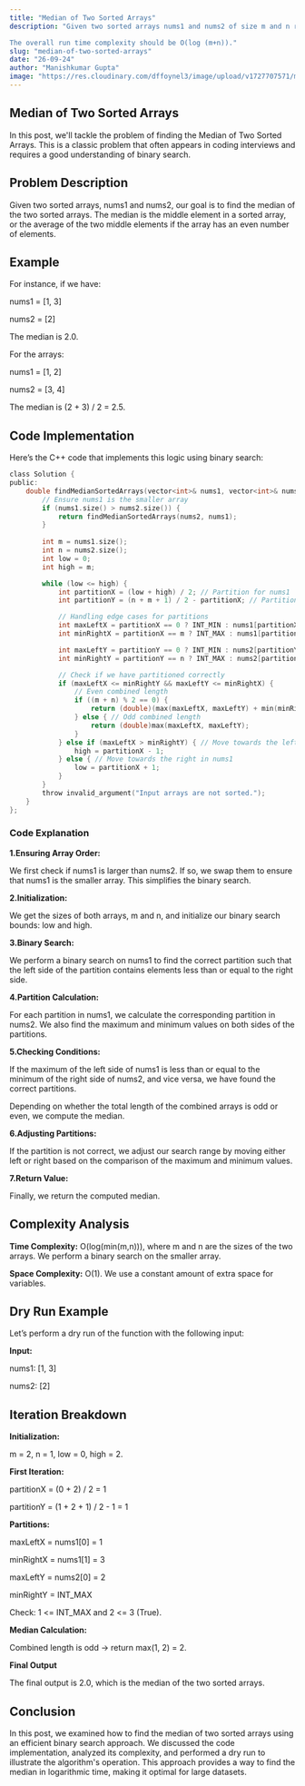 ```yaml
---
title: "Median of Two Sorted Arrays"
description: "Given two sorted arrays nums1 and nums2 of size m and n respectively, return the median of the two sorted arrays.

The overall run time complexity should be O(log (m+n))."
slug: "median-of-two-sorted-arrays"
date: "26-09-24"
author: "Manishkumar Gupta"
image: "https://res.cloudinary.com/dffoynel3/image/upload/v1727707571/median-of-two-sorted-arrays_hjkegh.png"
---
```


## Median of Two Sorted Arrays

In this post, we'll tackle the problem of finding the Median of Two Sorted Arrays. This is a classic problem that often appears in coding interviews and requires a good understanding of binary search.

## Problem Description

Given two sorted arrays, nums1 and nums2, our goal is to find the median of the two sorted arrays. The median is the middle element in a sorted array, or the average of the two middle elements if the array has an even number of elements.

## Example

For instance, if we have:

nums1 = [1, 3] 

nums2 = [2]

The median is 2.0.

For the arrays:

nums1 = [1, 2]

nums2 = [3, 4]

The median is (2 + 3) / 2 = 2.5.

## Code Implementation

Here’s the C++ code that implements this logic using binary search:

```c
class Solution {
public:
    double findMedianSortedArrays(vector<int>& nums1, vector<int>& nums2) {
        // Ensure nums1 is the smaller array
        if (nums1.size() > nums2.size()) {
            return findMedianSortedArrays(nums2, nums1);
        }
        
        int m = nums1.size();
        int n = nums2.size();
        int low = 0;
        int high = m;

        while (low <= high) {
            int partitionX = (low + high) / 2; // Partition for nums1
            int partitionY = (n + m + 1) / 2 - partitionX; // Partition for nums2

            // Handling edge cases for partitions
            int maxLeftX = partitionX == 0 ? INT_MIN : nums1[partitionX - 1];
            int minRightX = partitionX == m ? INT_MAX : nums1[partitionX];

            int maxLeftY = partitionY == 0 ? INT_MIN : nums2[partitionY - 1];
            int minRightY = partitionY == n ? INT_MAX : nums2[partitionY];

            // Check if we have partitioned correctly
            if (maxLeftX <= minRightY && maxLeftY <= minRightX) {
                // Even combined length
                if ((m + n) % 2 == 0) {
                    return (double)(max(maxLeftX, maxLeftY) + min(minRightX, minRightY)) / 2.0;
                } else { // Odd combined length
                    return (double)max(maxLeftX, maxLeftY);
                }
            } else if (maxLeftX > minRightY) { // Move towards the left in nums1
                high = partitionX - 1;
            } else { // Move towards the right in nums1
                low = partitionX + 1;
            }
        }
        throw invalid_argument("Input arrays are not sorted.");
    }
};
```

### Code Explanation

**1.Ensuring Array Order:**

We first check if nums1 is larger than nums2. If so, we swap them to ensure that nums1 is the smaller array. This simplifies the binary search.

**2.Initialization:**

We get the sizes of both arrays, m and n, and initialize our binary search bounds: low and high.

**3.Binary Search:**

We perform a binary search on nums1 to find the correct partition such that the left side of the partition contains elements less than or equal to the right side.

**4.Partition Calculation:**

For each partition in nums1, we calculate the corresponding partition in nums2. We also find the maximum and minimum values on both sides of the partitions.

**5.Checking Conditions:**

If the maximum of the left side of nums1 is less than or equal to the minimum of the right side of nums2, and vice versa, we have found the correct partitions.

Depending on whether the total length of the combined arrays is odd or even, we compute the median.

**6.Adjusting Partitions:**

If the partition is not correct, we adjust our search range by moving either left or right based on the comparison of the maximum and minimum values.

**7.Return Value:**

Finally, we return the computed median.

## Complexity Analysis

**Time Complexity:** O(log(min(m,n))), where m and n are the sizes of the two arrays. We perform a binary search on the smaller array.

**Space Complexity:** O(1). We use a constant amount of extra space for variables.

## Dry Run Example

Let’s perform a dry run of the function with the following input:

**Input:**

nums1: [1, 3]

nums2: [2]

## Iteration Breakdown

**Initialization:**

m = 2, n = 1, low = 0, high = 2.

**First Iteration:**

partitionX = (0 + 2) / 2 = 1

partitionY = (1 + 2 + 1) / 2 - 1 = 1

**Partitions:**

maxLeftX = nums1[0] = 1

minRightX = nums1[1] = 3

maxLeftY = nums2[0] = 2

minRightY = INT_MAX

Check: 1 <= INT_MAX and 2 <= 3 (True).

**Median Calculation:**

Combined length is odd → return max(1, 2) = 2.

**Final Output**

The final output is 2.0, which is the median of the two sorted arrays.

## Conclusion

In this post, we examined how to find the median of two sorted arrays using an efficient binary search approach. We discussed the code implementation, analyzed its complexity, and performed a dry run to illustrate the algorithm's operation. This approach provides a way to find the median in logarithmic time, making it optimal for large datasets.